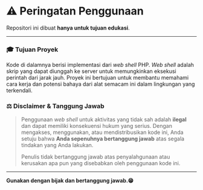 # ⚠️ Peringatan Penggunaan 

Repositori ini dibuat **hanya untuk tujuan edukasi**.

---

### 🎓 **Tujuan Proyek**
Kode di dalamnya berisi implementasi dari *web shell* PHP. *Web shell* adalah skrip yang dapat diunggah ke server untuk memungkinkan eksekusi perintah dari jarak jauh. Proyek ini bertujuan untuk membantu memahami cara kerja dan potensi bahaya dari alat semacam ini dalam lingkungan yang terkendali.

### ⚖️ **Disclaimer & Tanggung Jawab**
> Penggunaan *web shell* untuk aktivitas yang tidak sah adalah **ilegal** dan dapat memiliki konsekuensi hukum yang serius. Dengan mengakses, menggunakan, atau mendistribusikan kode ini, Anda setuju bahwa **Anda sepenuhnya bertanggung jawab** atas segala tindakan yang Anda lakukan.
>
> Penulis tidak bertanggung jawab atas penyalahgunaan atau kerusakan apa pun yang disebabkan oleh penggunaan kode ini.

---

**Gunakan dengan bijak dan bertanggung jawab.😁**
